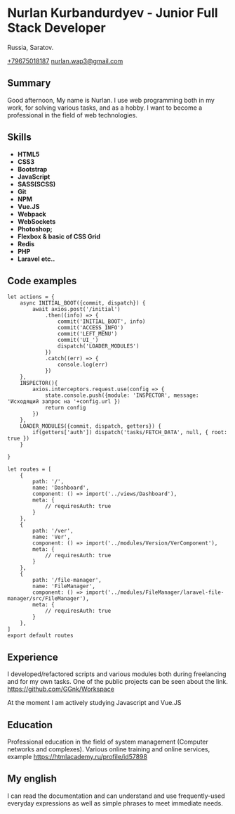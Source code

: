 # Nurlan Kurbandurdyev - Junior Full Stack Developer
Russia, Saratov.

<a href="tel:+79675018187" title="Mobile phone">+79675018187</a>
<a href="mailto:nurlan.wap3@gmail.com" title="E-mail">nurlan.wap3@gmail.com</a> 

## Summary
Good afternoon,
My name is Nurlan.
I use web programming both in my work, for solving various tasks, and as a hobby.
I want to become a professional in the field of web technologies.

## Skills

- **HTML5**
- **CSS3**
- **Bootstrap**
- **JavaScript**
- **SASS(SCSS)**
- **Git**
- **NPM**
- **Vue.JS**
- **Webpack**
- **WebSockets**
- **Photoshop;**
- **Flexbox & basic of CSS Grid**
- **Redis**
- **PHP**
- **Laravel**
 **etc..**

## Code examples
```
let actions = {
    async INITIAL_BOOT({commit, dispatch}) {
        await axios.post('/initial')
            .then((info) => {
                commit('INITIAL_BOOT', info)
                commit('ACCESS_INFO')
                commit('LEFT_MENU')
                commit('UI_')
                dispatch('LOADER_MODULES')
            })
            .catch((err) => {
                console.log(err)
            })
    },
    INSPECTOR(){
        axios.interceptors.request.use(config => {
            state.console.push({module: 'INSPECTOR', message: 'Исходящий запрос на '+config.url })
            return config
        })
    },
    LOADER_MODULES({commit, dispatch, getters}) {
        if(getters['auth']) dispatch('tasks/FETCH_DATA', null, { root: true })
    }

}
```
```
let routes = [
    {
        path: '/',
        name: 'Dashboard',
        component: () => import('../views/Dashboard'),
        meta: {
            // requiresAuth: true
        }
    },
    {
        path: '/ver',
        name: 'Ver',
        component: () => import('../modules/Version/VerComponent'),
        meta: {
            // requiresAuth: true
        }
    },
    {
        path: '/file-manager',
        name: 'FileManager',
        component: () => import('../modules/FileManager/laravel-file-manager/src/FileManager'),
        meta: {
            // requiresAuth: true
        }
    },
]
export default routes
```

## Experience
I developed/refactored scripts and various modules both during freelancing and for my own tasks. One of the public projects can be seen about the link. https://github.com/GGnk/Workspace

At the moment I am actively studying Javascript and Vue.JS

## Education

Professional education in the field of system management (Computer networks and complexes).
Various online training and online services, example https://htmlacademy.ru/profile/id57898
## My english

I can read the documentation and can understand and use frequently-used everyday expressions as well as simple phrases to meet immediate needs.
